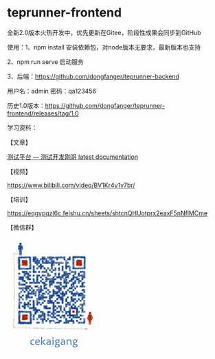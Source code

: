 # teprunner-frontend

全新2.0版本火热开发中，优先更新在Gitee，阶段性成果会同步到GitHub

使用：1、npm install 安装依赖包，对node版本无要求，最新版本也支持

2、npm run serve 启动服务

3、后端：https://github.com/dongfanger/teprunner-backend

用户名：admin 密码：qa123456

历史1.0版本：https://github.com/dongfanger/teprunner-frontend/releases/tag/1.0

学习资料：

【文章】

[测试平台 &mdash; 测试开发刚哥 latest documentation](https://dongfanger.gitee.io/blog/chapters/%E6%B5%8B%E8%AF%95%E5%B9%B3%E5%8F%B0.html) 

【视频】

https://www.bilibili.com/video/BV1Kr4y1v7br/ 

【培训】

https://eqgvpqzl6c.feishu.cn/sheets/shtcnQHUotprx2eaxF5nNflMCme

【微信群】

![](README/2023-06-09-09-07-34-image.png)
